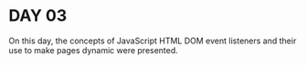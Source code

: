 # DAY 03

On this day, the concepts of JavaScript HTML DOM event listeners and their use to make pages dynamic were presented.
